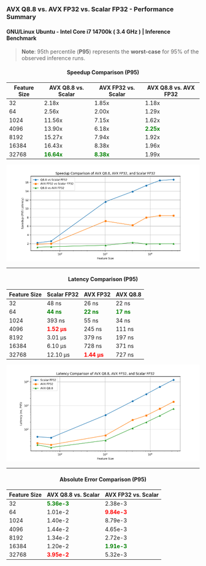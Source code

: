 ### **AVX Q8.8 vs. AVX FP32 vs. Scalar FP32 - Performance Summary**
#### GNU/Linux Ubuntu - Intel Core i7 14700k ( 3.4 GHz ) | Inference Benchmark
> **Note**: 95th percentile (**P95**) represents the **worst-case** for 95% of the observed inference runs.

<div align="center">

#### **Speedup Comparison (P95)**
| Feature Size | AVX Q8.8 vs. Scalar | AVX FP32 vs. Scalar | AVX Q8.8 vs. AVX FP32 |
|-----------------|---------------------------------|--------------------------------|--------------------------------|
| 32  | 2.18x  | 1.85x  | 1.18x  |
| 64  | 2.56x  | 2.00x  | 1.29x  |
| 1024  | 11.56x  | 7.15x  | 1.62x  |
| 4096  | 13.90x  | 6.18x  | <span style="color:green"> **2.25x** </span> |
| 8192  | 15.27x  | 7.94x  | 1.92x  |
| 16384  | 16.43x  | 8.38x  | 1.96x  |
| 32768  | <span style="color:green"> **16.64x**  </span>  | <span style="color:green">  **8.38x** </span>  | 1.99x  |

![speedupGraph](./images/speedupGraph.png)

</div>

---

<div align="center">

#### **Latency Comparison (P95)**
| **Feature Size** | Scalar FP32 | AVX FP32 | AVX Q8.8 |
|-----------------|-----------------|----------------|----------------|
| 32  | 48 ns  | 26 ns | 22 ns |
| 64  |  <span style="color:green">  **44 ns** </span>  | <span style="color:green">  **22 ns** </span>  | <span style="color:green">  **17 ns** </span> |
| 1024  | 393 ns  | 55 ns  | 34 ns |
| 4096  |  <span style="color:red">  **1.52 µs**  </span> | 245 ns  | 111 ns  |
| 8192  | 3.01 µs  | 379 ns  | 197 ns  |
| 16384  | 6.10 µs  | 728 ns  | 371 ns  |
| 32768  | 12.10 µs  |  <span style="color:red">  **1.44 µs**  </span> | 727 ns |

![latencyGraph](./images/latencyGraph.png)

</div>

---

<div align="center">

#### **Absolute Error Comparison (P95)**
| **Feature Size** | **AVX Q8.8 vs. Scalar** | AVX FP32 vs. Scalar |
|-----------------|----------------------------------|----------------------------------|
| 32  |  <span style="color:green">  **5.36e-3** </span> | 2.38e-3  |
| 64  | 1.01e-2  |  <span style="color:red">  **9.84e-3**  </span> |
| 1024  | 1.40e-2  | 8.79e-3  |
| 4096  | 1.44e-2 | 4.65e-3  |
| 8192  | 1.34e-2  | 2.72e-3 |
| 16384  | 1.20e-2  |  <span style="color:green">  **1.91e-3**  </span> |
| 32768  |  <span style="color:red">  **3.95e-2** </span> | 5.32e-3  |

</div>


